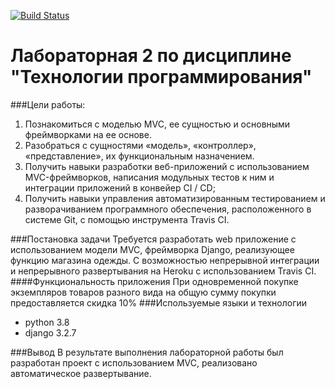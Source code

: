 [![Build Status](https://app.travis-ci.com/AnSpi/PTLab2.svg?branch=master)](https://app.travis-ci.com/AnSpi/PTLab2)
# Лабораторная 2 по дисциплине "Технологии программирования"
###Цели работы:
1. Познакомиться c моделью MVC, ее сущностью и основными фреймворками на ее основе.
2. Разобраться с сущностями «модель», «контроллер», «представление», их функциональным
назначением.
3. Получить навыки разработки веб-приложений с использованием MVC-фреймворков, написания
модульных тестов к ним и интеграции приложений в конвейер CI / CD;
4. Получить навыки управления автоматизированным тестированием и разворачиванием
программного обеспечения, расположенного в системе Git, с помощью инструмента Travis CI.

###Постановка задачи
Требуется разработать web приложение с использованием модели MVC, фреймворка Django, реализующее функцию магазина одежды. С возможностью непрерывной интеграции и непрерывного развертывания на Heroku с использованием Travis CI.
####Функциональность приложения
При одновременной покупке экземпляров товаров разного вида на общую сумму покупки предоставляется скидка 10%
###Используемые языки и технологии

- python 3.8
- django 3.2.7

###Вывод
В результате выполнения лабораторной работы был разработан проект с использованием MVC, реализовано автоматическое развертывание.